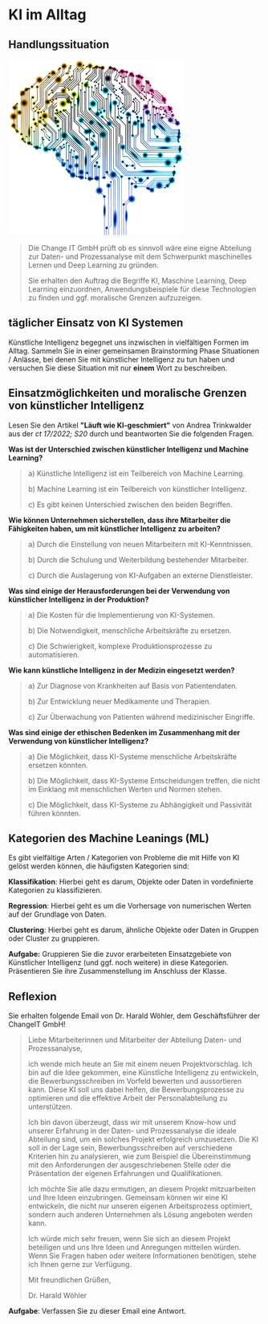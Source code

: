 # KI im Alltag

## Handlungssituation

![KI im Alltag](../html/aialltag.png)

> Die Change IT GmbH prüft ob es sinnvoll wäre eine eigne Abteilung zur Daten- und Prozessanalyse mit dem Schwerpunkt maschinelles Lernen und Deep Learning zu gründen.
>
> Sie erhalten den Auftrag die Begriffe KI, Maschine Learning, Deep Learning einzuordnen, Anwendungsbeispiele für diese Technologien zu finden und ggf. moralische Grenzen aufzuzeigen.

## täglicher Einsatz von KI Systemen

<!--kialltagbrain-->

Künstliche Intelligenz begegnet uns inzwischen in vielfältigen Formen im Alltag. Sammeln Sie in einer gemeinsamen Brainstorming Phase Situationen / Anlässe, bei denen Sie mit künstlicher Intelligenz zu tun haben und versuchen Sie diese Situation mit nur **einem** Wort zu beschreiben.

<!--kialltagbrain-->

## Einsatzmöglichkeiten und moralische Grenzen von künstlicher Intelligenz

<!--kialltagct-->

Lesen Sie den Artikel **"Läuft wie KI-geschmiert"** von Andrea Trinkwalder aus der *ct 17/2022; S20* durch und beantworten Sie die folgenden Fragen.

<!--kialltagct-->

**Was ist der Unterschied zwischen künstlicher Intelligenz und Machine Learning?**

>a) Künstliche Intelligenz ist ein Teilbereich von Machine Learning.
>
>b) Machine Learning ist ein Teilbereich von künstlicher Intelligenz.
>
>c) Es gibt keinen Unterschied zwischen den beiden Begriffen.

**Wie können Unternehmen sicherstellen, dass ihre Mitarbeiter die Fähigkeiten haben, um mit künstlicher Intelligenz zu arbeiten?**

>a) Durch die Einstellung von neuen Mitarbeitern mit KI-Kenntnissen.
>
>b) Durch die Schulung und Weiterbildung bestehender Mitarbeiter.
>
>c) Durch die Auslagerung von KI-Aufgaben an externe Dienstleister.

**Was sind einige der Herausforderungen bei der Verwendung von künstlicher Intelligenz in der Produktion?**

>a) Die Kosten für die Implementierung von KI-Systemen.
>
>b) Die Notwendigkeit, menschliche Arbeitskräfte zu ersetzen.
>
>c) Die Schwierigkeit, komplexe Produktionsprozesse zu automatisieren.

**Wie kann künstliche Intelligenz in der Medizin eingesetzt werden?**

>a) Zur Diagnose von Krankheiten auf Basis von Patientendaten.
>
>b) Zur Entwicklung neuer Medikamente und Therapien.
>
>c) Zur Überwachung von Patienten während medizinischer Eingriffe.

**Was sind einige der ethischen Bedenken im Zusammenhang mit der Verwendung von künstlicher Intelligenz?**

>a) Die Möglichkeit, dass KI-Systeme menschliche Arbeitskräfte ersetzen könnten.
>
>b) Die Möglichkeit, dass KI-Systeme Entscheidungen treffen, die nicht im Einklang mit menschlichen Werten und Normen stehen.
>
>c) Die Möglichkeit, dass KI-Systeme zu Abhängigkeit und Passivität führen könnten.

<!--
Richtige Antworten!
1. b) Machine Learning ist ein Teilbereich von künstlicher Intelligenz.
2. b) Durch die Schulung und Weiterbildung bestehender Mitarbeiter.
3. a) Die Kosten für die Implementierung von KI-Systemen.
4. a) Zur Diagnose von Krankheiten auf Basis von Patientendaten.
5. b) Die Möglichkeit, dass KI-Systeme Entscheidungen treffen, die nicht im Einklang mit menschlichen Werten und Normen stehen.
-->

## Kategorien des Machine Leanings (ML)

<!--kialltagkategorien-->

Es gibt vielfältige Arten / Kategorien von Probleme die mit Hilfe von KI gelöst werden können, die häufigsten Kategorien sind:

**Klassifikation**: Hierbei geht es darum, Objekte oder Daten in vordefinierte Kategorien zu klassifizieren. 

**Regression**: Hierbei geht es um die Vorhersage von numerischen Werten auf der Grundlage von Daten. 

**Clustering**: Hierbei geht es darum, ähnliche Objekte oder Daten in Gruppen oder Cluster zu gruppieren.


**Aufgabe:**  Gruppieren Sie die zuvor erarbeiteten Einsatzgebiete von Künstlicher Intelligenz (und ggf. noch weitere) in diese Kategorien. Präsentieren Sie ihre Zusammenstellung im Anschluss der Klasse.

<!--kialltagkategorien-->

## Reflexion

<!--kialltagreflexion-->

Sie erhalten folgende Email von Dr. Harald Wöhler, dem Geschäftsführer der ChangeIT GmbH!

>Liebe Mitarbeiterinnen und Mitarbeiter der Abteilung Daten- und Prozessanalyse,
>
>ich wende mich heute an Sie mit einem neuen Projektvorschlag. Ich bin auf die Idee gekommen, eine Künstliche Intelligenz zu entwickeln, die Bewerbungsschreiben im Vorfeld bewerten und aussortieren kann. Diese KI soll uns dabei helfen, die Bewerbungsprozesse zu optimieren und die effektive Arbeit der Personalabteilung zu unterstützen.
>
>Ich bin davon überzeugt, dass wir mit unserem Know-how und unserer Erfahrung in der Daten- und Prozessanalyse die ideale Abteilung sind, um ein solches Projekt erfolgreich umzusetzen. Die KI soll in der Lage sein, Bewerbungsschreiben auf verschiedene Kriterien hin zu analysieren, wie zum Beispiel die Übereinstimmung mit den Anforderungen der ausgeschriebenen Stelle oder die Präsentation der eigenen Erfahrungen und Qualifikationen.
>
>Ich möchte Sie alle dazu ermutigen, an diesem Projekt mitzuarbeiten und Ihre Ideen einzubringen. Gemeinsam können wir eine KI entwickeln, die nicht nur unseren eigenen Arbeitsprozess optimiert, sondern auch anderen Unternehmen als Lösung angeboten werden kann.
>
>Ich würde mich sehr freuen, wenn Sie sich an diesem Projekt beteiligen und uns Ihre Ideen und Anregungen mitteilen würden. Wenn Sie Fragen haben oder weitere Informationen benötigen, stehe ich Ihnen gerne zur Verfügung.
>
>Mit freundlichen Grüßen,
>
>Dr. Harald Wöhler

**Aufgabe**: Verfassen Sie zu dieser Email eine Antwort.

<!--kialltagreflexion-->